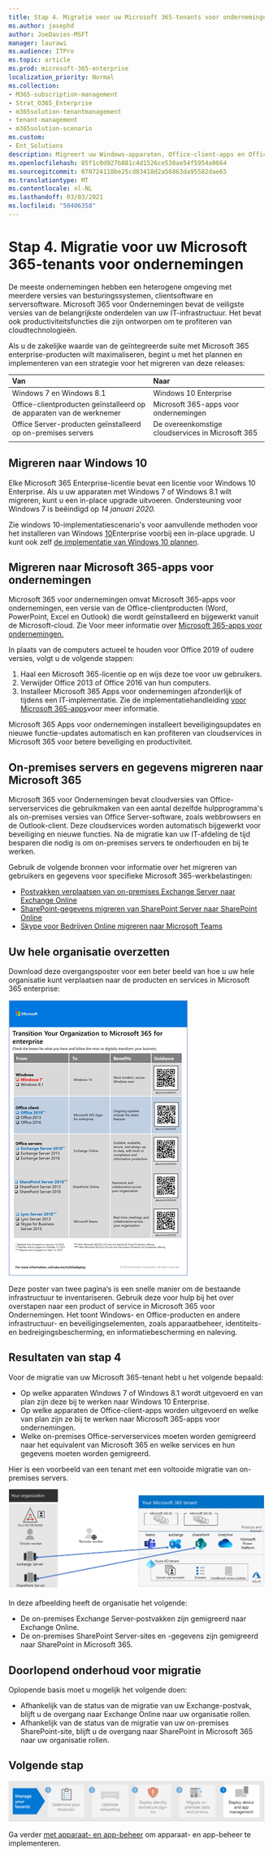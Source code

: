 ```yaml
---
title: Stap 4. Migratie voor uw Microsoft 365-tenants voor ondernemingen
ms.author: josephd
author: JoeDavies-MSFT
manager: laurawi
ms.audience: ITPro
ms.topic: article
ms.prod: microsoft-365-enterprise
localization_priority: Normal
ms.collection:
- M365-subscription-management
- Strat_O365_Enterprise
- m365solution-tenantmanagement
- tenant-management
- m365solution-scenario
ms.custom:
- Ent_Solutions
description: Migreert uw Windows-apparaten, Office-client-apps en Office-servers voor uw Microsoft 365-tenants.
ms.openlocfilehash: 85f1c0d927b881c4d1526ce538ae54f5954a0664
ms.sourcegitcommit: 070724118be25cd83418d2a56863da95582dae65
ms.translationtype: MT
ms.contentlocale: nl-NL
ms.lasthandoff: 03/03/2021
ms.locfileid: "50406358"
---
```

# <a name="step-4-migration-for-your-microsoft-365-for-enterprise-tenants"></a>Stap 4. Migratie voor uw Microsoft 365-tenants voor ondernemingen

De meeste ondernemingen hebben een heterogene omgeving met meerdere versies van besturingssystemen, clientsoftware en serversoftware. Microsoft 365 voor Ondernemingen bevat de veiligste versies van de belangrijkste onderdelen van uw IT-infrastructuur. Het bevat ook productiviteitsfuncties die zijn ontworpen om te profiteren van cloudtechnologieën.

Als u de zakelijke waarde van de geïntegreerde suite met Microsoft 365 enterprise-producten wilt maximaliseren, begint u met het plannen en implementeren van een strategie voor het migreren van deze releases:

| Van | Naar |
|:-------|:-----|
| Windows 7 en Windows 8.1 | Windows 10 Enterprise |
| Office-clientproducten geïnstalleerd op de apparaten van de werknemer | Microsoft 365-apps voor ondernemingen |
| Office Server-producten geïnstalleerd op on-premises servers | De overeenkomstige cloudservices in Microsoft 365 |
|  |  |

## <a name="migrating-to-windows-10"></a>Migreren naar Windows 10

Elke Microsoft 365 Enterprise-licentie bevat een licentie voor Windows 10 Enterprise. Als u uw apparaten met Windows 7 of Windows 8.1 wilt migreren, kunt u een in-place upgrade uitvoeren. Ondersteuning voor Windows 7 is beëindigd op *14 januari 2020.* 

Zie windows 10-implementatiescenario's voor aanvullende methoden voor het installeren van Windows [10](https://docs.microsoft.com/windows/deployment/windows-10-deployment-scenarios)Enterprise voorbij een in-place upgrade. U kunt ook zelf [de implementatie van Windows 10 plannen](https://aka.ms/planforwin10deployment).

## <a name="migrating-to-microsoft-365-apps-for-enterprise"></a>Migreren naar Microsoft 365-apps voor ondernemingen

Microsoft 365 voor ondernemingen omvat Microsoft 365-apps voor ondernemingen, een versie van de Office-clientproducten (Word, PowerPoint, Excel en Outlook) die wordt geïnstalleerd en bijgewerkt vanuit de Microsoft-cloud. Zie Voor meer informatie over [Microsoft 365-apps voor ondernemingen.](https://docs.microsoft.com/deployoffice/about-microsoft-365-apps)

In plaats van de computers actueel te houden voor Office 2019 of oudere versies, volgt u de volgende stappen:

1. Haal een Microsoft 365-licentie op en wijs deze toe voor uw gebruikers.
2. Verwijder Office 2013 of Office 2016 van hun computers.
3. Installeer Microsoft 365 Apps voor ondernemingen afzonderlijk of tijdens een IT-implementatie. Zie de implementatiehandleiding [voor Microsoft 365-apps](https://docs.microsoft.com/deployoffice/deployment-guide-microsoft-365-apps)voor meer informatie.

Microsoft 365 Apps voor ondernemingen installeert beveiligingsupdates en nieuwe functie-updates automatisch en kan profiteren van cloudservices in Microsoft 365 voor betere beveiliging en productiviteit.

## <a name="migrating-on-premises-servers-and-data-to-microsoft-365"></a>On-premises servers en gegevens migreren naar Microsoft 365

Microsoft 365 voor Ondernemingen bevat cloudversies van Office-serverservices die gebruikmaken van een aantal dezelfde hulpprogramma's als on-premises versies van Office Server-software, zoals webbrowsers en de Outlook-client. Deze cloudservices worden automatisch bijgewerkt voor beveiliging en nieuwe functies. Na de migratie kan uw IT-afdeling de tijd besparen die nodig is om on-premises servers te onderhouden en bij te werken.

Gebruik de volgende bronnen voor informatie over het migreren van gebruikers en gegevens voor specifieke Microsoft 365-werkbelastingen:

- [Postvakken verplaatsen van on-premises Exchange Server naar Exchange Online](https://docs.microsoft.com/exchange/hybrid-deployment/move-mailboxes)
- [SharePoint-gegevens migreren van SharePoint Server naar SharePoint Online](https://docs.microsoft.com/sharepointmigration/migrate-to-sharepoint-online)
- [Skype voor Bedrijven Online migreren naar Microsoft Teams](https://docs.microsoft.com/microsoftteams/migration-interop-guidance-for-teams-with-skype)

## <a name="transition-your-entire-organization"></a>Uw hele organisatie overzetten

Download deze overgangsposter voor een beter beeld van hoe u uw hele organisatie kunt verplaatsen naar de producten en services in Microsoft 365 enterprise:

[![Afbeelding met de poster Overgang naar Microsoft 365.](../media/microsoft-365-overview/transition-org-to-m365.png)](https://download.microsoft.com/download/2/c/7/2c7bcc04-aae3-4604-9707-1ffff66b9851/transition-org-to-m365.pdf)

Deze poster van twee pagina‘s is een snelle manier om de bestaande infrastructuur te inventariseren. Gebruik deze voor hulp bij het over overstapen naar een product of service in Microsoft 365 voor Ondernemingen. Het toont Windows- en Office-producten en andere infrastructuur- en beveiligingselementen, zoals apparaatbeheer, identiteits- en bedreigingsbescherming, en informatiebescherming en naleving.

## <a name="results-of-step-4"></a>Resultaten van stap 4

Voor de migratie van uw Microsoft 365-tenant hebt u het volgende bepaald:

- Op welke apparaten Windows 7 of Windows 8.1 wordt uitgevoerd en van plan zijn deze bij te werken naar Windows 10 Enterprise.
- Op welke apparaten de Office-client-apps worden uitgevoerd en welke van plan zijn ze bij te werken naar Microsoft 365-apps voor ondernemingen.
- Welke on-premises Office-serverservices moeten worden gemigreerd naar het equivalent van Microsoft 365 en welke services en hun gegevens moeten worden gemigreerd.

Hier is een voorbeeld van een tenant met een voltooide migratie van on-premises servers.

![Voorbeeld van een tenant met een voltooide migratie van on-premises servers](../media/tenant-management-overview/tenant-management-tenant-build-step4.png)

In deze afbeelding heeft de organisatie het volgende:

- De on-premises Exchange Server-postvakken zijn gemigreerd naar Exchange Online.
- De on-premises SharePoint Server-sites en -gegevens zijn gemigreerd naar SharePoint in Microsoft 365.

## <a name="ongoing-maintenance-for-migration"></a>Doorlopend onderhoud voor migratie

Oplopende basis moet u mogelijk het volgende doen:

- Afhankelijk van de status van de migratie van uw Exchange-postvak, blijft u de overgang naar Exchange Online naar uw organisatie rollen.
- Afhankelijk van de status van de migratie van uw on-premises SharePoint-site, blijft u de overgang naar SharePoint in Microsoft 365 naar uw organisatie rollen.

## <a name="next-step"></a>Volgende stap

[![Stap 5. Apparaat- en app-beheer implementeren](../media/tenant-management-overview/tenant-management-step-grid-device-mgmt.png)](tenant-management-device-management.md)

Ga verder [met apparaat- en app-beheer](tenant-management-device-management.md) om apparaat- en app-beheer te implementeren.
